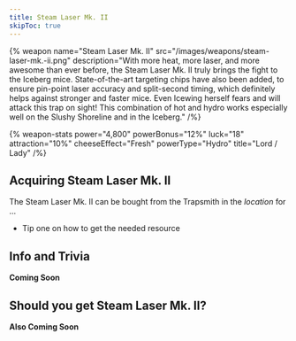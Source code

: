 ```yaml
---
title: Steam Laser Mk. II
skipToc: true
---
```


{% weapon
 name="Steam Laser Mk. II"
 src="/images/weapons/steam-laser-mk.-ii.png"
 description="With more heat, more laser, and more awesome than ever before, the Steam Laser Mk. II truly brings the fight to the Iceberg mice. State-of-the-art targeting chips have also been added, to ensure pin-point laser accuracy and split-second timing, which definitely helps against stronger and faster mice. Even Icewing herself fears and will attack this trap on sight! This combination of hot and hydro works especially well on the Slushy Shoreline and in the Iceberg."
/%}

{% weapon-stats
 power="4,800"
 powerBonus="12%"
 luck="18"
 attraction="10%"
 cheeseEffect="Fresh"
 powerType="Hydro"
 title="Lord / Lady"
/%}

## Acquiring Steam Laser Mk. II

The Steam Laser Mk. II can be bought from the Trapsmith in the *location* for ...

- Tip one on how to get the needed resource

## Info and Trivia

**Coming Soon**

## Should you get Steam Laser Mk. II?

**Also Coming Soon**
